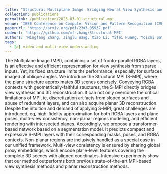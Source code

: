 ```yaml
---
title: "Structural Multiplane Image: Bridging Neural View Synthesis and 3D Reconstruction"
collection: publications
permalink: /publication/2023-03-01-structural-mpi
venue: 'IEEE Conference on Computer Vision and Pattern Recognition (CVPR)'
paperurl: 'https://arxiv.org/pdf/2303.05937.pdf'
codeurl: 'https://github.com/mf-zhang/Structural-MPI'
authors: 'Mingfang Zhang, Jinglu Wang, Xiao Li, Yifei Huang, Yoichi Sato, Yan Lu'
tags:
  - [a] video and multi-view understanding
---
```

 
The Multiplane Image (MPI), containing a set of fronto-parallel RGBA layers, is an effective and efficient representation for view synthesis from sparse inputs. Yet, its fixed structure limits the performance, especially for surfaces imaged at oblique angles. We introduce the Structural MPI (S-MPI), where the plane structure approximates 3D scenes concisely. Conveying RGBA contexts with geometrically-faithful structures, the S-MPI directly bridges view synthesis and 3D reconstruction. It can not only overcome the critical limitations of MPI, ie, discretization artifacts from sloped surfaces and abuse of redundant layers, and can also acquire planar 3D reconstruction. Despite the intuition and demand of applying S-MPI, great challenges are introduced, eg, high-fidelity approximation for both RGBA layers and plane poses, multi-view consistency, non-planar regions modeling, and efficient rendering with intersected planes. Accordingly, we propose a transformer-based network based on a segmentation model. It predicts compact and expressive S-MPI layers with their corresponding masks, poses, and RGBA contexts. Non-planar regions are inclusively handled as a special case in our unified framework. Multi-view consistency is ensured by sharing global proxy embeddings, which encode plane-level features covering the complete 3D scenes with aligned coordinates. Intensive experiments show that our method outperforms both previous state-of-the-art MPI-based view synthesis methods and planar reconstruction methods.